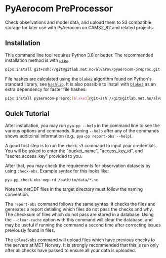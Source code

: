 # PyAerocom PreProcessor

Check observations and model data, and upload them to S3 compatible storage
for later use with PyAerocom on CAMS2_82 and related projects.

## Installation

This command line tool requires Python 3.8 or better.
The recommended installation method is with [`pipx`]:

``` bash
pipx install git+ssh://git@gitlab.met.no/alvarov/pyaerocom-preproc.git
```

File hashes are calculated using the `blake2` algorithm found on Python's standard library, see [`hashlib`].
It is also possible to install with [`blake3`] as an extra dependency for faster file hashes:

``` bash
pipx install pyaerocom-preproc[blake3]@git+ssh://git@gitlab.met.no/alvarov/pyaerocom-preproc.git 
```

[`pipx`]:   https://pypa.github.io/pipx/
[`hashlib`]: https://docs.python.org/3/library/hashlib.html#blake2
[`blake3`]: https://github.com/oconnor663/blake3-py/


## Quick Tutorial

After installation, you may run `pya-pp --help` in the command line to see the various options and commands. Running `--help` after any of the commands shows additoinal information (e.g., `pya-pp report-obs --help`).

A good first step is to run the `check-s3` command to input your credentials. You will be asked to enter the "bucket_name", "access_key_id", and "secret_access_key" provided to you.

After that, you may check the requirements for observation datasets by using `check-obs`. Example syntax for this looks like:

```console
pya-pp check-obs mep-rd /path/to/data/*.nc
```
 Note the netCDF files in the target directory must follow the naming convention.

 The `report-obs` command follows the same syntax. It checks the files and genreates a report detialing which files do not pass the checks and why. The checksum of files which do not pass are stored in a database. Using the `--clear-cache` option with this command will clear the database, and may be useful if running the command a second time after correcting issues previously found in files.  

The `upload-obs` command will upload files which have previous checks to the servers at MET Norway. It is strongly recommended that this is run only after all checks have passed to ensure all your data is uploaded.
 